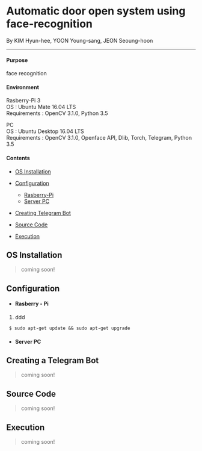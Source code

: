 # Automatic door open system using face-recognition

By KIM Hyun-hee, YOON Young-sang, JEON Seoung-hoon
* * *
#### Purpose

face recognition

#### Environment
Rasberry-Pi 3  
OS : Ubuntu Mate 16.04 LTS  
Requirements : OpenCV 3.1.0, Python 3.5  

PC  
OS : Ubuntu Desktop 16.04 LTS  
Requirements : OpenCV 3.1.0, Openface API, Dlib, Torch, Telegram, Python 3.5
  
#### Contents
- [OS Installation](#INSTALL)

- [Configuration](#CONFIGURATION)
  - [Rasberry-Pi](#RASP)
  - [Server PC](#SERVER)

- [Creating Telegram Bot](#TELEGRAM)

- [Source Code](#CODE)

- [Execution](#EXECUTION)

## OS Installation <a id="INSTALL"></a>
> coming soon!

## Configuration <a id="CONFIGURATION"></a>
 - #### Rasberry - Pi <a id="RASP"></a>
 1. ddd
```
 $ sudo apt-get update && sudo apt-get upgrade
```
 - #### Server PC <a id="SERVER"></a>
## Creating a Telegram Bot <a id="TELEGRAM"></a>
> coming soon!
## Source Code <a id="CODE"></a>
> coming soon!
## Execution <a id="EXECUTION"></a>
> coming soon!

